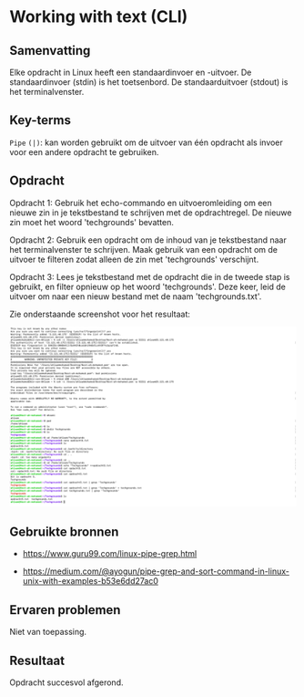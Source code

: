 # Working with text (CLI)

## Samenvatting
Elke opdracht in Linux heeft een standaardinvoer en -uitvoer.
De standaardinvoer (stdin) is het toetsenbord. De standaarduitvoer (stdout) is het terminalvenster. 

## Key-terms
 `Pipe` `(|)`: kan worden gebruikt om de uitvoer van één opdracht als invoer voor een andere opdracht te gebruiken.

 ## Opdracht
 Opdracht 1: Gebruik het echo-commando en uitvoeromleiding om een nieuwe zin in je tekstbestand te schrijven met de opdrachtregel. De nieuwe zin moet het woord 'techgrounds' bevatten.

Opdracht 2: Gebruik een opdracht om de inhoud van je tekstbestand naar het terminalvenster te schrijven. Maak gebruik van een opdracht om de uitvoer te filteren zodat alleen de zin met 'techgrounds' verschijnt.

Opdracht 3: Lees je tekstbestand met de opdracht die in de tweede stap is gebruikt, en filter opnieuw op het woord 'techgrounds'. Deze keer, leid de uitvoer om naar een nieuw bestand met de naam 'techgrounds.txt'.

Zie onderstaande screenshot voor het resultaat: 

![PrnScr](../00_includes/1.3_CLI.png)


 ## Gebruikte bronnen
 - https://www.guru99.com/linux-pipe-grep.html

 - https://medium.com/@ayogun/pipe-grep-and-sort-command-in-linux-unix-with-examples-b53e6dd27ac0


 ## Ervaren problemen
Niet van toepassing.


 ## Resultaat
 Opdracht succesvol afgerond.